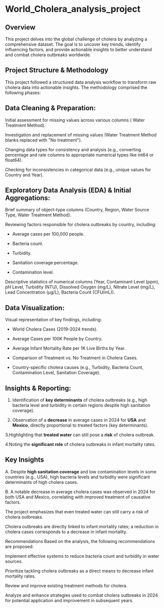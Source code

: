 # World_Cholera_analysis_project

## Overview

This project delves into the global challenge of cholera by analyzing a comprehensive dataset. The goal is to uncover key trends, identify influencing factors, and provide actionable insights to better understand and combat cholera outbreaks worldwide.

## Project Structure & Methodology
This project followed a structured data analysis workflow to transform raw cholera data into actionable insights. The methodology comprised the following phases:

## Data Cleaning & Preparation:

Initial assessment for missing values across various columns ( Water Treatment Method).

Investigation and replacement of missing values (Water Treatment Method blanks replaced with "No treatment").

Changing data types for consistency and analysis (e.g., converting percentage and rate columns to appropriate numerical types like int64 or float64).

Checking for inconsistencies in categorical data (e.g., unique values for Country and Year).

## Exploratory Data Analysis (EDA) & Initial Aggregations:

Brief summary of object-type columns (Country, Region, Water Source Type, Water Treatment Method).

Reviewing factors responsible for cholera outbreaks by country, including:

- Average cases per 100,000 people.

- Bacteria count.

- Turbidity.

- Sanitation coverage percentage.

- Contamination level.

Descriptive statistics of numerical columns (Year, Contaminant Level (ppm), pH Level, Turbidity (NTU), Dissolved Oxygen (mg/L), Nitrate Level (mg/L), Lead Concentration (µg/L), Bacteria Count (CFU/mL)).

## Data Visualization:

Visual representation of key findings, including:

- World Cholera Cases (2019-2024 trends).

- Average Cases per 100K People by Country.

- Average Infant Mortality Rate per 1K Live Births by Year.

- Comparison of Treatment vs. No Treatment in Cholera Cases.

- Country-specific cholera causes (e.g., Turbidity, Bacteria Count, Contamination Level, Sanitation Coverage).

## Insights & Reporting:

1. Identification of **key determinants** of cholera outbreaks (e.g., high bacteria level and turbidity in certain regions despite high sanitation coverage).

2. Observation of a **decrease** in average cases in 2024 for **USA** and **Mexico**, directly proportional to treated factors (key determinants).

3.Highlighting that **treated water** can still pose a **risk** of cholera outbreak.

4.Noting the **significant role** of cholera outbreaks in infant mortality rates.

## Key Insights

A. Despite **high sanitation coverage** and low contamination levels in some countries (e.g., USA), high bacteria levels and turbidity were significant determinants of high cholera cases.

B. A notable decrease in average cholera cases was observed in 2024 for both USA and Mexico, correlating with improved treatment of causative factors.

The project emphasizes that even treated water can still carry a risk of cholera outbreaks.

Cholera outbreaks are directly linked to infant mortality rates; a reduction in cholera cases corresponds to a decrease in infant mortality.

Recommendations
Based on the analysis, the following recommendations are proposed:

Implement effective systems to reduce bacteria count and turbidity in water sources.

Prioritize tackling cholera outbreaks as a direct means to decrease infant mortality rates.

Review and improve existing treatment methods for cholera.

Analyze and enhance strategies used to combat cholera outbreaks in 2024 for potential application and improvement in subsequent years.
